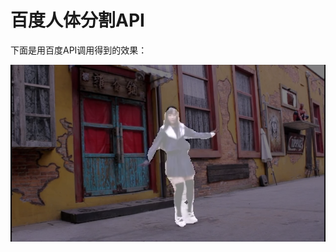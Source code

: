 # 百度人体分割API

下面是用百度API调用得到的效果：

![image](https://github.com/foamliu/Baidu-Segmentation-Test/raw/master/img_merged.png)